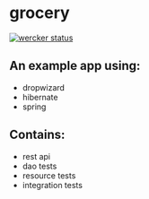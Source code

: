# grocery

[![wercker status](https://app.wercker.com/status/db78d475e3bd8f5d6cb36169b53919d9/m "wercker status")](https://app.wercker.com/project/bykey/db78d475e3bd8f5d6cb36169b53919d9)

## An example app using:
- dropwizard
- hibernate
- spring


## Contains:
- rest api
- dao tests
- resource tests
- integration tests
